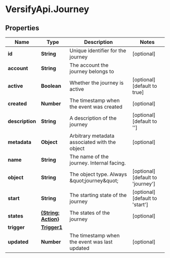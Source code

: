 # VersifyApi.Journey

## Properties

Name | Type | Description | Notes
------------ | ------------- | ------------- | -------------
**id** | **String** | Unique identifier for the journey | [optional] 
**account** | **String** | The account the journey belongs to | 
**active** | **Boolean** | Whether the journey is active | [optional] [default to true]
**created** | **Number** | The timestamp when the event was created | [optional] 
**description** | **String** | A description of the journey | [optional] [default to &#39;&#39;]
**metadata** | **Object** | Arbitrary metadata associated with the object | [optional] 
**name** | **String** | The name of the journey. Internal facing. | 
**object** | **String** | The object type. Always \&quot;journey\&quot; | [optional] [default to &#39;journey&#39;]
**start** | **String** | The starting state of the journey | [optional] [default to &#39;start&#39;]
**states** | [**{String: Action}**](Action.md) | The states of the journey | [optional] 
**trigger** | [**Trigger1**](Trigger1.md) |  | 
**updated** | **Number** | The timestamp when the event was last updated | [optional] 


